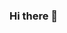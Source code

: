 ### Hi there 👋

<!--
**Shubhangik29/Shubhangik29** is a ✨ _special_ ✨ repository because its `README.md` (this file) appears on your GitHub profile.

Here are some ideas to get you started:

- 🔭 I’m currently working on Java
- 🌱 I’m currently learning Java Full Stack Course 
- 💬 Ask me about core java, mysql, JDBC, HTML,CSS
- 📫 How to reach me: shubhangikande36@gmail.com

-->
